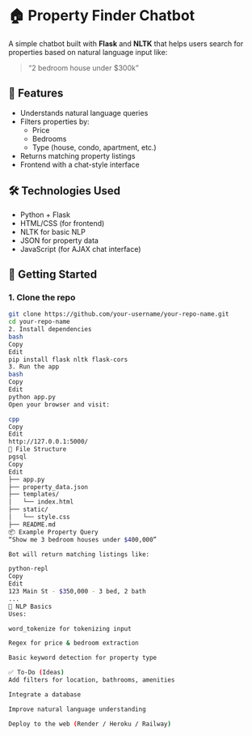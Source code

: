 # 🏠 Property Finder Chatbot

A simple chatbot built with **Flask** and **NLTK** that helps users search for properties based on natural language input like:

> “2 bedroom house under $300k”

## 💬 Features

- Understands natural language queries
- Filters properties by:
  - Price
  - Bedrooms
  - Type (house, condo, apartment, etc.)
- Returns matching property listings
- Frontend with a chat-style interface

## 🛠️ Technologies Used

- Python + Flask
- HTML/CSS (for frontend)
- NLTK for basic NLP
- JSON for property data
- JavaScript (for AJAX chat interface)

## 🚀 Getting Started

### 1. Clone the repo
```bash
git clone https://github.com/your-username/your-repo-name.git
cd your-repo-name
2. Install dependencies
bash
Copy
Edit
pip install flask nltk flask-cors
3. Run the app
bash
Copy
Edit
python app.py
Open your browser and visit:

cpp
Copy
Edit
http://127.0.0.1:5000/
📁 File Structure
pgsql
Copy
Edit
├── app.py
├── property_data.json
├── templates/
│   └── index.html
├── static/
│   └── style.css
├── README.md
📦 Example Property Query
“Show me 3 bedroom houses under $400,000”

Bot will return matching listings like:

python-repl
Copy
Edit
123 Main St - $350,000 - 3 bed, 2 bath
...
🧠 NLP Basics
Uses:

word_tokenize for tokenizing input

Regex for price & bedroom extraction

Basic keyword detection for property type

✅ To-Do (Ideas)
Add filters for location, bathrooms, amenities

Integrate a database

Improve natural language understanding

Deploy to the web (Render / Heroku / Railway)
